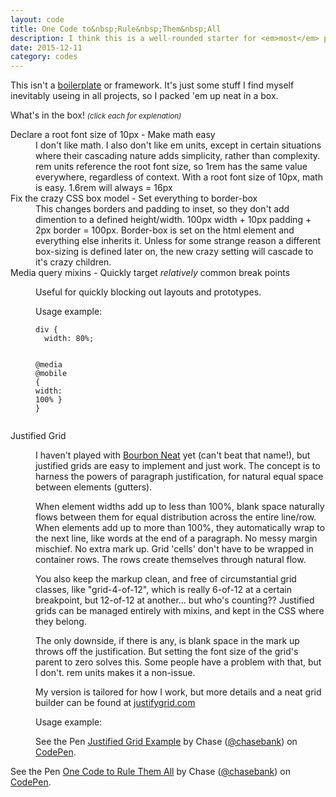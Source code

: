 ```yaml
---
layout: code
title: One Code to&nbsp;Rule&nbsp;Them&nbsp;All
description: I think this is a well-rounded starter for <em>most</em> projects.
date: 2015-12-11
category: codes
---
```


This isn't a [boilerplate](https://html5boilerplate.com/) or framework. It's just some stuff I find myself inevitably useing in all projects, so I packed 'em up neat in a box.

<p class="example">What's in the box! <small><em>(click each for explenation)</em></small></p>

<dl>
  <dt>Declare a root font size of 10px - Make math easy</dt>
  <dd>I don't like math. I also don't like em units, except in certain situations where their cascading nature adds simplicity, rather than complexity. rem units reference the root font size, so 1rem has the same value everywhere, regardless of context. With a root font size of 10px, math is easy. 1.6rem will always = 16px</dd>

  <dt>Fix the crazy CSS box model - Set everything to border-box</dt>
  <dd>This changes borders and padding to inset, so they don't add dimention to a defined height/width. 100px width + 10px padding + 2px border = 100px. Border-box is set on the html element and everything else inherits it. Unless for some strange reason a different box-sizing is defined later on, the new crazy setting will cascade to it's crazy children.</dd>

  <dt>Media query mixins - Quickly target <em>relatively</em> common break points</dt>
  <dd><p>Useful for quickly blocking out layouts and prototypes.</p>
  <p class="example">Usage example:</p>

<div class="highlight"><pre><code class="language-css" data-lang="css"><span class="nt">div</span> <span class="p">{</span>
  <span class="k">width</span><span class="o">:</span> <span class="m">80%</span><span class="p">;</span>

  <span class="o">@</span><span class="n">media</span> <span class="o">@</span><span class="n">mobile</span> <span class="err">{</span> <span class="k">width</span><span class="o">:</span> <span class="m">100%</span> <span class="p">}</span>
<span class="err">}</span></code></pre></div>
</dd>

  <dt>Justified Grid</dt>
  <dd><p>I haven't played with <a href="http://neat.bourbon.io/">Bourbon Neat</a> yet (can't beat that name!), but justified grids are easy to implement and just work. The concept is to harness the powers of paragraph justification, for natural equal space between elements (gutters).</p>
  <p>When element widths add up to less than 100%, blank space naturally flows between them for equal distribution across the entire line/row. When elements add up to more than 100%, they automatically wrap to the next line, like words at the end of a paragraph. No messy margin mischief. No extra mark up. Grid 'cells' don't have to be wrapped in container rows. The rows create themselves through natural flow.</p>
  <p>You also keep the markup clean, and free of circumstantial grid classes, like "grid-4-of-12", which is really 6-of-12 at a certain breakpoint, but 12-of-12 at another... but who's counting?? Justified grids can be managed entirely with mixins, and kept in the CSS where they belong.</p>
  <p>The only downside, if there is any, is blank space in the mark up throws off the justification. But setting the font size of the grid's parent to zero solves this. Some people have a problem with that, but I don't. rem units makes it a non-issue.</p>
  <p>My version is tailored for how I work, but more details and a neat grid builder can be found at <a href="http://justifygrid.com/">justifygrid.com</a></p>
  <p class="example">Usage example:</p>
  <p data-height="206" data-theme-id="21051" data-slug-hash="pgmGaL" data-default-tab="result" data-user="chasebank" class="codepen">See the Pen <a href="http://codepen.io/chasebank/pen/pgmGaL/">Justified Grid Example</a> by Chase (<a href="http://codepen.io/chasebank">@chasebank</a>) on <a href="http://codepen.io">CodePen</a>.</p>
<script async src="//assets.codepen.io/assets/embed/ei.js"></script>
</dd>
</dl>

<p data-height="568" data-theme-id="21051" data-slug-hash="bb90a9c7817321dde8cae6c6de93185f" data-default-tab="css" data-user="chasebank" class='codepen'>See the Pen <a href='http://codepen.io/chasebank/pen/bb90a9c7817321dde8cae6c6de93185f/'>One Code to Rule Them All</a> by Chase (<a href='http://codepen.io/chasebank'>@chasebank</a>) on <a href='http://codepen.io'>CodePen</a>.</p>
<script async src="//assets.codepen.io/assets/embed/ei.js"> </script>
